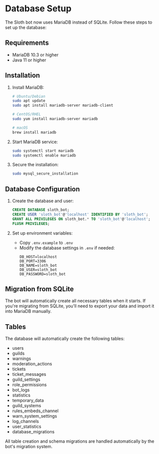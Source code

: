 # Database Setup

The Sloth bot now uses MariaDB instead of SQLite. Follow these steps to set up the database:

## Requirements

- MariaDB 10.3 or higher
- Java 11 or higher

## Installation

1. Install MariaDB:
   ```bash
   # Ubuntu/Debian
   sudo apt update
   sudo apt install mariadb-server mariadb-client
   
   # CentOS/RHEL
   sudo yum install mariadb-server mariadb
   
   # macOS
   brew install mariadb
   ```

2. Start MariaDB service:
   ```bash
   sudo systemctl start mariadb
   sudo systemctl enable mariadb
   ```

3. Secure the installation:
   ```bash
   sudo mysql_secure_installation
   ```

## Database Configuration

1. Create the database and user:
   ```sql
   CREATE DATABASE sloth_bot;
   CREATE USER 'sloth_bot'@'localhost' IDENTIFIED BY 'sloth_bot';
   GRANT ALL PRIVILEGES ON sloth_bot.* TO 'sloth_bot'@'localhost';
   FLUSH PRIVILEGES;
   ```

2. Set up environment variables:
   - Copy `.env.example` to `.env`
   - Modify the database settings in `.env` if needed:
     ```
     DB_HOST=localhost
     DB_PORT=3306
     DB_NAME=sloth_bot
     DB_USER=sloth_bot
     DB_PASSWORD=sloth_bot
     ```

## Migration from SQLite

The bot will automatically create all necessary tables when it starts. If you're migrating from SQLite, you'll need to export your data and import it into MariaDB manually.

## Tables

The database will automatically create the following tables:
- users
- guilds
- warnings
- moderation_actions
- tickets
- ticket_messages
- guild_settings
- role_permissions
- bot_logs
- statistics
- temporary_data
- guild_systems
- rules_embeds_channel
- warn_system_settings
- log_channels
- user_statistics
- database_migrations

All table creation and schema migrations are handled automatically by the bot's migration system.